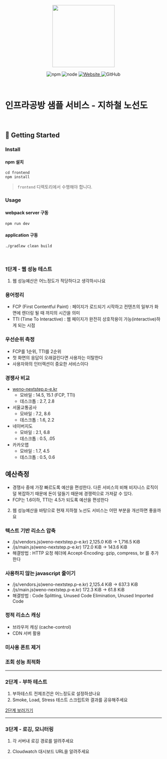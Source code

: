 <p align="center">
    <img width="200px;" src="https://raw.githubusercontent.com/woowacourse/atdd-subway-admin-frontend/master/images/main_logo.png"/>
</p>
<p align="center">
  <img alt="npm" src="https://img.shields.io/badge/npm-%3E%3D%205.5.0-blue">
  <img alt="node" src="https://img.shields.io/badge/node-%3E%3D%209.3.0-blue">
  <a href="https://edu.nextstep.camp/c/R89PYi5H" alt="nextstep atdd">
    <img alt="Website" src="https://img.shields.io/website?url=https%3A%2F%2Fedu.nextstep.camp%2Fc%2FR89PYi5H">
  </a>
  <img alt="GitHub" src="https://img.shields.io/github/license/next-step/atdd-subway-service">
</p>

<br>

# 인프라공방 샘플 서비스 - 지하철 노선도

<br>

## 🚀 Getting Started

### Install

#### npm 설치

```
cd frontend
npm install
```

> `frontend` 디렉토리에서 수행해야 합니다.

### Usage

#### webpack server 구동

```
npm run dev
```

#### application 구동

```
./gradlew clean build
```

<br>

### 1단계 - 웹 성능 테스트

1. 웹 성능예산은 어느정도가 적당하다고 생각하시나요

### 용어정리

- FCP (First Contentful Paint) : 페이지가 로드되기 시작하고 컨텐츠의 일부가 화면에 렌더링 될 때 까지의 시간을 의미
- TTI (Time To Interactive) : 웹 페이지가 완전히 상호작용이 가능(interactive)하게 되는 시점

### 우선순위 측정

- FCP를 1순위, TTI를 2순위
- 첫 화면의 응답이 오래걸린다면 사용자는 이탈한다
- 사용자와의 인터렉션이 중요한 서비스이다

### 경쟁사 비교

- [weno-nextstep.p-e.kr](http://weno-nextstep.p-e.kr/)
    - 모바일 : 14.5, 15.1 (FCP, TTI)
    - 데스크톱 : 2.7, 2.8
- 서울교통공사
    - 모바일 : 7.2, 8.6
    - 데스크톱 : 1.6, 2.2
- 네이버지도
    - 모바일 : 2.1, 6.8
    - 데스크톱 : 0.5, .05
- 카카오맵
    - 모바일 : 1.7, 4.5
    - 데스크톱 : 0.5, 0.6

## 예산측정

- 경쟁사 중에 가장 빠르도록 예산을 편성한다. 다른 서비스의 비해 비지니스 로직이 덜 복잡하기 때문에 돈이 덜들기 때문에 경쟁력으로 가져갈 수 있다.
- FCP는 1.6이하, TTI는 4.5가 되도록 예산을 편성한다

2. 웹 성능예산을 바탕으로 현재 지하철 노선도 서비스는 어떤 부분을 개선하면 좋을까요

### 텍스트 기반 리소스 압축

- /js/vendors.js(weno-nextstep.p-e.kr)
  2,125.0 KiB -> 1,716.5 KiB
- /js/main.js(weno-nextstep.p-e.kr)
  172.0 KiB -> 143.6 KiB
- 해결방법 : HTTP 요청 헤더에 Accept-Encoding: gzip, compress, br 를 추가한다

### 사용하지 않는 javascript 줄이기

- /js/vendors.js(weno-nextstep.p-e.kr)
  2,125.4 KiB -> 637.3 KiB
- /js/main.js(weno-nextstep.p-e.kr)
  172.3 KiB -> 61.8 KiB
- 해결방법 : Code Splitting, Unused Code Elimination, Unused Imported Code

### 정적 리소스 캐싱

- 브라우저 캐싱 (cache-control)
- CDN 서버 활용

### 미사용 폰트 제거

### 조회 성능 최적화

---

### 2단계 - 부하 테스트

1. 부하테스트 전제조건은 어느정도로 설정하셨나요
2. Smoke, Load, Stress 테스트 스크립트와 결과를 공유해주세요   

[2단계 보러가기](docs/step2/stpe2.md)

---

### 3단계 - 로깅, 모니터링

1. 각 서버내 로깅 경로를 알려주세요

2. Cloudwatch 대시보드 URL을 알려주세요
